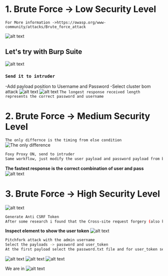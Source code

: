 # 1. Brute Force -> Low Security Level

```
For More information ->https://owasp.org/www-community/attacks/Brute_force_attack
```
![alt text](images/1.png)

## Let's try with Burp Suite

![alt text](images/2.png)

### ``` Send it to intruder ```
-Add payload position to Username and Password
-Select cluster bom attack
![alt text](images/4.png)
![alt text](images/3.png)
```The longest response received length represents the correct password and username```

# 2. Brute Force -> Medium Security Level
```The only differnce is the timing from else condition```
![The only difference](images/5.png)
 
```bash
Foxy Proxy ON, send to intruder 
Same workflow, just modify the user payload and password payload from burp
```
**The fastest response is the correct combination of user and pass**
![alt text](images/6.png)
# 3. Brute Force -> High Security Level
![alt text](images/7.png)
```bash
Generate Anti CSRF Token
After some research i found that the Cross-site request forgery (also known as CSRF) is a web security vulnerability that allows an attacker to induce users to perform actions that they do not intend to perform. It allows an attacker to partly circumvent the same origin policy, which is designed to prevent different websites from interfering with each other.
```

**Inspect element to show the user token**
![alt text](images/8.png)

``` bash
Pitchfork attack with the admin username
Select the payloads -> password and user_token
At the first payload select the password.txt file and for user_token select Payload type - Recursive grep
```
![alt text](images/9.png)
![alt text](images/10.png)
![alt text](images/11.png)

We are in 
![alt text](images/12.png)